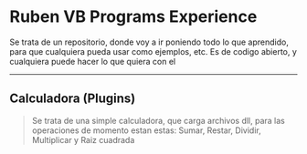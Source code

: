 # Ruben VB Programs Experience
Se trata de un repositorio, donde voy a ir poniendo todo lo que aprendido, para que cualquiera pueda usar como ejemplos, etc.
Es de codigo abierto, y cualquiera puede hacer lo que quiera con el

---

## Calculadora (Plugins)
> Se trata de una simple calculadora, que carga archivos dll, para las operaciones de momento estan estas: Sumar, Restar, Dividir, Multiplicar y Raiz cuadrada
